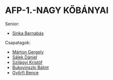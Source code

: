 # AFP-1.-NAGY KŐBÁNYAI

Senior: 
- [Sinka Barnabás](https://github.com/Horesz)

Csapatagok: 
- [Márton Gergely](https://github.com/MG572)
- [Sálek Dániel](https://github.com/SD4n1)
- [Szilágyi Kristóf](https://github.com/Istok03)
- [Bukovinszki Bálint](https://github.com/Fuleee20)
- [Győrfi Bence](https://github.com/gybence202)  

